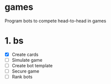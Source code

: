 # games
Program bots to compete head-to-head in games

# 1. bs
 - [X] Create cards
 - [ ] Simulate game
 - [ ] Create bot template
 - [ ] Secure game
 - [ ] Rank bots